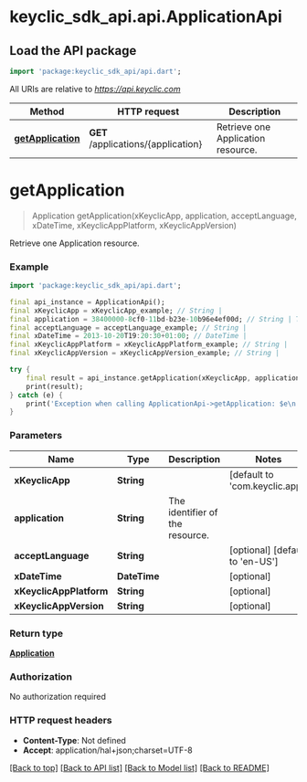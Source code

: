 # keyclic_sdk_api.api.ApplicationApi

## Load the API package
```dart
import 'package:keyclic_sdk_api/api.dart';
```

All URIs are relative to *https://api.keyclic.com*

Method | HTTP request | Description
------------- | ------------- | -------------
[**getApplication**](ApplicationApi.md#getapplication) | **GET** /applications/{application} | Retrieve one Application resource.


# **getApplication**
> Application getApplication(xKeyclicApp, application, acceptLanguage, xDateTime, xKeyclicAppPlatform, xKeyclicAppVersion)

Retrieve one Application resource.

### Example 
```dart
import 'package:keyclic_sdk_api/api.dart';

final api_instance = ApplicationApi();
final xKeyclicApp = xKeyclicApp_example; // String | 
final application = 38400000-8cf0-11bd-b23e-10b96e4ef00d; // String | The identifier of the resource.
final acceptLanguage = acceptLanguage_example; // String | 
final xDateTime = 2013-10-20T19:20:30+01:00; // DateTime | 
final xKeyclicAppPlatform = xKeyclicAppPlatform_example; // String | 
final xKeyclicAppVersion = xKeyclicAppVersion_example; // String | 

try { 
    final result = api_instance.getApplication(xKeyclicApp, application, acceptLanguage, xDateTime, xKeyclicAppPlatform, xKeyclicAppVersion);
    print(result);
} catch (e) {
    print('Exception when calling ApplicationApi->getApplication: $e\n');
}
```

### Parameters

Name | Type | Description  | Notes
------------- | ------------- | ------------- | -------------
 **xKeyclicApp** | **String**|  | [default to 'com.keyclic.app']
 **application** | **String**| The identifier of the resource. | 
 **acceptLanguage** | **String**|  | [optional] [default to 'en-US']
 **xDateTime** | **DateTime**|  | [optional] 
 **xKeyclicAppPlatform** | **String**|  | [optional] 
 **xKeyclicAppVersion** | **String**|  | [optional] 

### Return type

[**Application**](Application.md)

### Authorization

No authorization required

### HTTP request headers

 - **Content-Type**: Not defined
 - **Accept**: application/hal+json;charset=UTF-8

[[Back to top]](#) [[Back to API list]](../README.md#documentation-for-api-endpoints) [[Back to Model list]](../README.md#documentation-for-models) [[Back to README]](../README.md)

